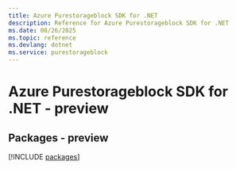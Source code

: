 ```yaml
---
title: Azure Purestorageblock SDK for .NET
description: Reference for Azure Purestorageblock SDK for .NET
ms.date: 08/26/2025
ms.topic: reference
ms.devlang: dotnet
ms.service: purestorageblock
---
```

# Azure Purestorageblock SDK for .NET - preview
## Packages - preview
[!INCLUDE [packages](purestorageblock-index.md)]